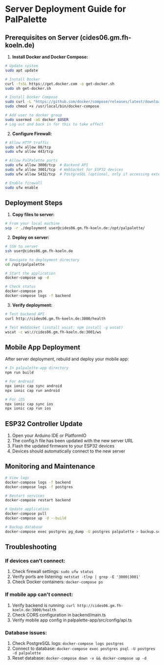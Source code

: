 # Server Deployment Guide for PalPalette

## Prerequisites on Server (cides06.gm.fh-koeln.de)

1. **Install Docker and Docker Compose:**

```bash
# Update system
sudo apt update

# Install Docker
curl -fsSL https://get.docker.com -o get-docker.sh
sudo sh get-docker.sh

# Install Docker Compose
sudo curl -L "https://github.com/docker/compose/releases/latest/download/docker-compose-$(uname -s)-$(uname -m)" -o /usr/local/bin/docker-compose
sudo chmod +x /usr/local/bin/docker-compose

# Add user to docker group
sudo usermod -aG docker $USER
# Log out and back in for this to take effect
```

2. **Configure Firewall:**

```bash
# Allow HTTP traffic
sudo ufw allow 80/tcp
sudo ufw allow 443/tcp

# Allow PalPalette ports
sudo ufw allow 3000/tcp  # Backend API
sudo ufw allow 3001/tcp  # WebSocket for ESP32 devices
sudo ufw allow 5432/tcp  # PostgreSQL (optional, only if accessing externally)

# Enable firewall
sudo ufw enable
```

## Deployment Steps

1. **Copy files to server:**

```bash
# From your local machine
scp -r ./deployment user@cides06.gm.fh-koeln.de:/opt/palpalette/
```

2. **Deploy on server:**

```bash
# SSH to server
ssh user@cides06.gm.fh-koeln.de

# Navigate to deployment directory
cd /opt/palpalette

# Start the application
docker-compose up -d

# Check status
docker-compose ps
docker-compose logs -f backend
```

3. **Verify deployment:**

```bash
# Test backend API
curl http://cides06.gm.fh-koeln.de:3000/health

# Test WebSocket (install wscat: npm install -g wscat)
wscat -c ws://cides06.gm.fh-koeln.de:3001/ws
```

## Mobile App Deployment

After server deployment, rebuild and deploy your mobile app:

```bash
# In palpalette-app directory
npm run build

# For Android
npx ionic cap sync android
npx ionic cap run android

# For iOS
npx ionic cap sync ios
npx ionic cap run ios
```

## ESP32 Controller Update

1. Open your Arduino IDE or PlatformIO
2. The config.h file has been updated with the new server URL
3. Flash the updated firmware to your ESP32 devices
4. Devices should automatically connect to the new server

## Monitoring and Maintenance

```bash
# View logs
docker-compose logs -f backend
docker-compose logs -f postgres

# Restart services
docker-compose restart backend

# Update application
docker-compose pull
docker-compose up -d --build

# Backup database
docker-compose exec postgres pg_dump -U postgres palpalette > backup.sql
```

## Troubleshooting

### If devices can't connect:

1. Check firewall settings: `sudo ufw status`
2. Verify ports are listening: `netstat -tlnp | grep -E '3000|3001'`
3. Check Docker containers: `docker-compose ps`

### If mobile app can't connect:

1. Verify backend is running: `curl http://cides06.gm.fh-koeln.de:3000/health`
2. Check CORS configuration in backend/main.ts
3. Verify mobile app config in palpalette-app/src/config/api.ts

### Database issues:

1. Check PostgreSQL logs: `docker-compose logs postgres`
2. Connect to database: `docker-compose exec postgres psql -U postgres -d palpalette`
3. Reset database: `docker-compose down -v && docker-compose up -d`
